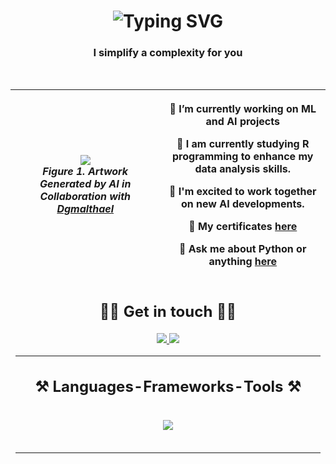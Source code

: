 

<h1 align="center">
    <img src="https://readme-typing-svg.demolab.com?font=Fira+Code&size=25&pause=1000&color=2D10CD&background=28FFD900&random=false&width=435&lines=   + Welcome+to+my+profile! + 👋" alt="Typing SVG"/>
</h1>

<h3 align="center">I simplify a complexity for you</h3>

<br/>

<table><thead>
  <tr>
    <th><img src="https://github.com/Dgmalthael/Dgmalthael/assets/85357861/125c3dd7-aa6b-46a1-a583-a599f8e0151d" > </br> <i><b>Figure 1.</b> Artwork Generated by AI in Collaboration with  <a href="https://github.com/Dgmalthael" target="_blank" rel="noopener noreferrer">Dgmalthael</a> </i></th>
    <th><div align="center">
 
 🔭 I’m currently working on **ML and AI projects**
 
 🌱 I am currently studying **R** programming to enhance my data analysis skills.  

 👯 I'm excited to work together on new AI developments.

 📄 My certificates  **[here](https://github.com/Dgmalthael/Certificates)**

💬 Ask me about **Python or anything [here](https://github.com/Dgmalthael/Dgmalthael/issues)**

 


 </div></th>
    
  </tr>
<tr>
<td colspan="2"> <div align="center"> 
<h2 align="center"> 🤙🏻 Get in touch 🤙🏻  </h2>
  <a href="https://www.linkedin.com/in/u-deniz-geles/" target="_blank">
    <img src="https://img.shields.io/badge/LinkedIn-0077B5?style=for-the-badge&logo=linkedin&logoColor=white" target="_blank" />
  </a>
<a href="https://www.instagram.com/ugrcndnz/" target="_blank">
    <img src="https://img.shields.io/badge/Instagram-E4405F?style=for-the-badge&logo=instagram&logoColor=white" target="_blank" />
  </a>

</div>

 <hr/>
 
<h2 align="center">⚒️ Languages-Frameworks-Tools ⚒️</h2>
<br/>
<div align="center">
    <img src="https://skillicons.dev/icons?i=,vscode,github,git,r,python,c,mysql" />
</div>

<br/>
<hr/> </td>

  
  <tr>
</thead>
























 




<!--
**Dgmalthael/Dgmalthael** is a ✨ _special_ ✨ repository because its `README.md` (this file) appears on your GitHub profile.

Here are some ideas to get you started:

- 🔭 I’m currently working on ...
- 🌱 I’m currently learning ...
- 👯 I’m looking to collaborate on ...
- 🤔 I’m looking for help with ...
- 💬 Ask me about ...
- 📫 How to reach me: ...
- 😄 Pronouns: ...
- ⚡ Fun fact: ...
-->
